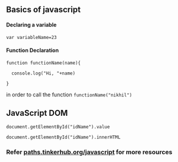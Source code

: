 ## Basics of javascript

#### Declaring a variable
```
var variableName=23
```

#### Function Declaration
```
function functionName(name){

  console.log("Hi, "+name)
  
}
```
in order to call the function `functionName("nikhil")`


## JavaScript DOM
```
document.getElementById("idName").value
```

```
document.getElementById("idName").innerHTML
```

### Refer [paths.tinkerhub.org/javascript](https://paths.tinkerhub.org/javascript/) for more resources
 
